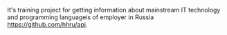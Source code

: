 It's training project for getting information about mainstream IT technology and programming languageis of employer in Russia https://github.com/hhru/api.
